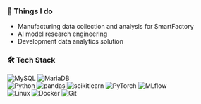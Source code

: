 ### 🚀 Things I do

- Manufacturing data collection and analysis for SmartFactory
- AI model research engineering
- Development data analytics solution

### 🛠️ Tech Stack
![MySQL](https://img.shields.io/badge/MySQL-4479A1.svg?&style=flat&logo=MySQL&logoColor=white)
![MariaDB](https://img.shields.io/badge/MariaDB-003545.svg?&style=flat&logo=MariaDB&logoColor=white)\
![Python](https://img.shields.io/badge/Python-3776AB.svg?&style=flat&logo=Python&logoColor=white)
![pandas](https://img.shields.io/badge/pandas-150458.svg?&style=flat&logo=pandas&logoColor=white)
![scikitlearn](https://img.shields.io/badge/scikitlearn-F7931E.svg?&style=flat&logo=scikitlearn&logoColor=white)
![PyTorch](https://img.shields.io/badge/PyTorch-EE4C2C.svg?&style=flat&logo=PyTorch&logoColor=white)
![MLflow](https://img.shields.io/badge/MLflow-0194E2.svg?&style=flat&logo=MLflow&logoColor=white)\
![Linux](https://img.shields.io/badge/linux-FCC624.svg?&style=flat&logo=Linux&logoColor=black)
![Docker](https://img.shields.io/badge/Docker-2496ED.svg?&style=flat&logo=Docker&logoColor=white)
![Git](https://img.shields.io/badge/Git-F05032.svg?&style=flat&logo=Git&logoColor=white)
